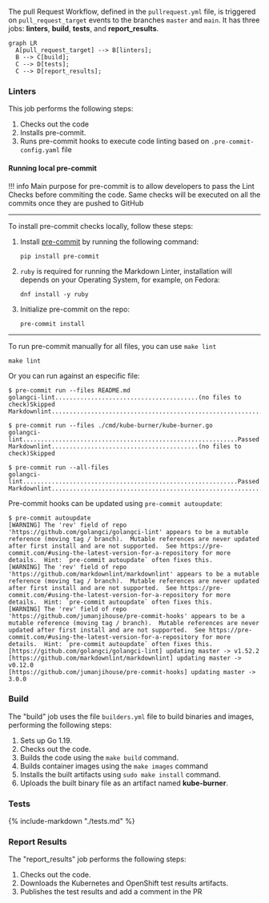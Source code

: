 The pull Request Workflow, defined in the `pullrequest.yml` file, is triggered on `pull_request_target` events to the branches `master` and `main`. It has three jobs: **linters**, **build**, **tests**, and **report_results**.

```mermaid
graph LR
  A[pull_request_target] --> B[linters];
  B --> C[build];
  C --> D[tests];
  C --> D[report_results];
```

### Linters

This job performs the following steps:

1. Checks out the code
1. Installs pre-commit.
1. Runs pre-commit hooks to execute code linting based on `.pre-commit-config.yaml` file

#### Running local pre-commit

!!! info
    Main purpose for pre-commit is to allow developers to pass the Lint Checks before commiting the code. Same checks will be executed on all the commits once they are pushed to GitHub

---

To install pre-commit checks locally, follow these steps:

1. Install [pre-commit](https://pre-commit.com/) by running the following command:

    ```console
    pip install pre-commit
    ```

1. `ruby` is required for running the Markdown Linter, installation will depends on your Operating System, for example, on Fedora:

    ```console
    dnf install -y ruby
    ```

1. Initialize pre-commit on the repo:

    ```console
    pre-commit install
    ```

---

To run pre-commit manually for all files, you can use `make lint`

  ```console
  make lint
  ```

Or you can run against an especific file:

```console
$ pre-commit run --files README.md
golangci-lint........................................(no files to check)Skipped
Markdownlint.............................................................Passed
```

```console
$ pre-commit run --files ./cmd/kube-burner/kube-burner.go
golangci-lint............................................................Passed
Markdownlint.........................................(no files to check)Skipped
```

```console
$ pre-commit run --all-files
golangci-lint............................................................Passed
Markdownlint.............................................................Passed
```

Pre-commit hooks can be updated using `pre-commit autoupdate`:

```console
$ pre-commit autoupdate
[WARNING] The 'rev' field of repo 'https://github.com/golangci/golangci-lint' appears to be a mutable reference (moving tag / branch).  Mutable references are never updated after first install and are not supported.  See https://pre-commit.com/#using-the-latest-version-for-a-repository for more details.  Hint: `pre-commit autoupdate` often fixes this.
[WARNING] The 'rev' field of repo 'https://github.com/markdownlint/markdownlint' appears to be a mutable reference (moving tag / branch).  Mutable references are never updated after first install and are not supported.  See https://pre-commit.com/#using-the-latest-version-for-a-repository for more details.  Hint: `pre-commit autoupdate` often fixes this.
[WARNING] The 'rev' field of repo 'https://github.com/jumanjihouse/pre-commit-hooks' appears to be a mutable reference (moving tag / branch).  Mutable references are never updated after first install and are not supported.  See https://pre-commit.com/#using-the-latest-version-for-a-repository for more details.  Hint: `pre-commit autoupdate` often fixes this.
[https://github.com/golangci/golangci-lint] updating master -> v1.52.2
[https://github.com/markdownlint/markdownlint] updating master -> v0.12.0
[https://github.com/jumanjihouse/pre-commit-hooks] updating master -> 3.0.0
```

### Build

The "build" job uses the file `builders.yml` file to build binaries and images, performing the following steps:

1. Sets up Go 1.19.
1. Checks out the code.
1. Builds the code using the `make build` command.
1. Builds container images using the `make images` command
1. Installs the built artifacts using `sudo make install` command.
1. Uploads the built binary file as an artifact named **kube-burner**.

### Tests

{% include-markdown "./tests.md" %}

### Report Results

The "report_results" job performs the following steps:

1. Checks out the code.
1. Downloads the Kubernetes and OpenShift test results artifacts.
1. Publishes the test results and add a comment in the PR
